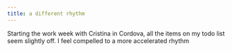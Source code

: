 ```yaml
---
title: a different rhythm
---
```


Starting the work week with Cristina in Cordova, all the items on my
todo list seem slightly off. I feel compelled to a more accelerated
rhythm